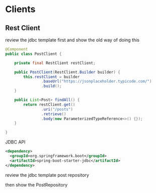 # Clients


## Rest Client

review the jdbc template first and show the old way of doing this 

```java
@Component
public class PostClient {

    private final RestClient restClient;

    public PostClient(RestClient.Builder builder) {
        this.restClient = builder
                .baseUrl("https://jsonplaceholder.typicode.com/")
                .build();
    }

    public List<Post> findAll() {
        return restClient.get()
                .uri("/posts")
                .retrieve()
                .body(new ParameterizedTypeReference<>() {});
    }

}
```

JDBC API

```xml
<dependency>
  <groupId>org.springframework.boot</groupId>
  <artifactId>spring-boot-starter-jdbc</artifactId>
</dependency>
```

review the jdbc template post repository 

then show the PostRepository 

